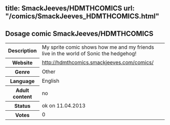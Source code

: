 title: SmackJeeves/HDMTHCOMICS
url: "/comics/SmackJeeves_HDMTHCOMICS.html"
---
Dosage comic SmackJeeves/HDMTHCOMICS
-----------------------------------------

<table class="comicinfo">
<tr>
<th>Description</th><td>My sprite comic shows how me and my friends live in the world of Sonic the hedgehog!</td>
</tr>
<tr>
<th>Website</th><td><a href="http://hdmthcomics.smackjeeves.com/comics/">http://hdmthcomics.smackjeeves.com/comics/</a></td>
</tr>
<tr>
<th>Genre</th><td>Other</td>
</tr>
<tr>
<th>Language</th><td>English</td>
</tr>
<tr>
<th>Adult content</th><td>no</td>
</tr>
<tr>
<th>Status</th><td>ok on 11.04.2013</td>
</tr>
<tr>
<th>Votes</th><td>0</div></td>
</tr>
</table>
